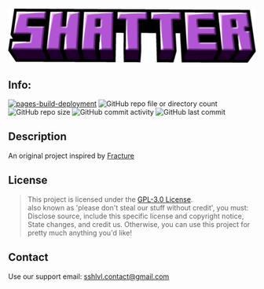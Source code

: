 ![Project Logo](UI/Title.png)
## Info: 
[![pages-build-deployment](https://github.com/ssh-lvl/new-shatter/actions/workflows/jekyll-gh-pages.yml/badge.svg?branch=main)](https://github.com/ssh-lvl/new-shatter/actions/workflows/jekyll-gh-pages.yml)
![GitHub repo file or directory count](https://img.shields.io/github/directory-file-count/ssh-lvl/new-shatter)
![GitHub repo size](https://img.shields.io/github/repo-size/ssh-lvl/new-shatter)
![GitHub commit activity](https://img.shields.io/github/commit-activity/t/ssh-lvl/new-shatter)
![GitHub last commit](https://img.shields.io/github/last-commit/ssh-lvl/new-shatter)

## Description

An original project inspired by [Fracture](https://github.com/gragin0/fracture)

## License

> This project is licensed under the [GPL-3.0 License](https://choosealicense.com/licenses/gpl-3.0/). <br>
> also known as 'please don't steal our stuff without credit', you must: Disclose source, include this specific license and copyright notice, State changes, and credit us.
> Otherwise, you can use this project for pretty much anything you'd like!

## Contact

Use our support email: [sshlvl.contact@gmail.com](mailto:sshlvl.contact@gmail.com)
